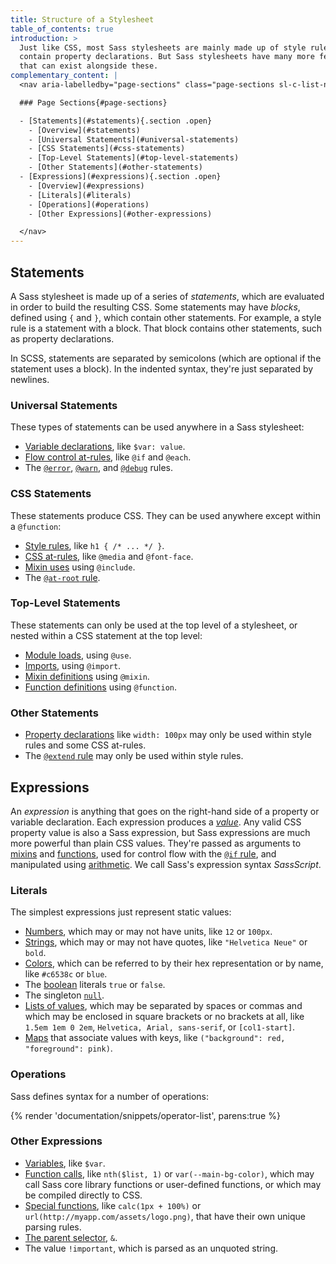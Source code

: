 ```yaml
---
title: Structure of a Stylesheet
table_of_contents: true
introduction: >
  Just like CSS, most Sass stylesheets are mainly made up of style rules that
  contain property declarations. But Sass stylesheets have many more features
  that can exist alongside these.
complementary_content: |
  <nav aria-labelledby="page-sections" class="page-sections sl-c-list-navigation-wrapper sl-c-list-navigation-wrapper--collapsible">

  ### Page Sections{#page-sections}

  - [Statements](#statements){.section .open}
    - [Overview](#statements)
    - [Universal Statements](#universal-statements)
    - [CSS Statements](#css-statements)
    - [Top-Level Statements](#top-level-statements)
    - [Other Statements](#other-statements)
  - [Expressions](#expressions){.section .open}
    - [Overview](#expressions)
    - [Literals](#literals)
    - [Operations](#operations)
    - [Other Expressions](#other-expressions)

  </nav>
---
```


## Statements

A Sass stylesheet is made up of a series of _statements_, which are evaluated in
order to build the resulting CSS. Some statements may have _blocks_, defined
using `{` and `}`, which contain other statements. For example, a style rule is
a statement with a block. That block contains other statements, such as property
declarations.

In SCSS, statements are separated by semicolons (which are optional if the
statement uses a block). In the indented syntax, they're just separated by
newlines.

### Universal Statements

These types of statements can be used anywhere in a Sass stylesheet:

- [Variable declarations](../../variables), like `$var: value`.
- [Flow control at-rules](../../at-rules/control), like `@if` and `@each`.
- The [`@error`](../../at-rules/error), [`@warn`](../../at-rules/warn), and
  [`@debug`](../../at-rules/debug) rules.

### CSS Statements

These statements produce CSS. They can be used anywhere except within a
`@function`:

- [Style rules](../../style-rules), like `h1 { /* ... */ }`.
- [CSS at-rules](../../at-rules/css), like `@media` and `@font-face`.
- [Mixin uses](../../at-rules/mixin) using `@include`.
- The [`@at-root` rule](../../at-rules/at-root).

### Top-Level Statements

These statements can only be used at the top level of a stylesheet, or nested
within a CSS statement at the top level:

- [Module loads](../../at-rules/use), using `@use`.
- [Imports](../../at-rules/import), using `@import`.
- [Mixin definitions](../../at-rules/mixin) using `@mixin`.
- [Function definitions](../../at-rules/function) using `@function`.

### Other Statements

- [Property declarations](../../style-rules/declarations) like `width: 100px` may
  only be used within style rules and some CSS at-rules.
- The [`@extend` rule](../../at-rules/extend) may only be used within style rules.

## Expressions

An _expression_ is anything that goes on the right-hand side of a property or
variable declaration. Each expression produces a _[value][]_. Any valid CSS property
value is also a Sass expression, but Sass expressions are much more powerful
than plain CSS values. They're passed as arguments to [mixins][] and
[functions][], used for control flow with the [`@if` rule][], and manipulated using
[arithmetic][]. We call Sass's expression syntax _SassScript_.

[value]: ../../values
[mixins]: ../../at-rules/mixin
[functions]: ../../at-rules/function
[`@if` rule]: ../../at-rules/control/if
[arithmetic]: ../../operators/numeric

### Literals

The simplest expressions just represent static values:

- [Numbers](../../values/numbers), which may or may not have units, like `12` or
  `100px`.
- [Strings](../../values/strings), which may or may not have quotes, like
  `"Helvetica Neue"` or `bold`.
- [Colors](../../values/colors), which can be referred to by their hex
  representation or by name, like `#c6538c` or `blue`.
- The [boolean](../../values/booleans) literals `true` or `false`.
- The singleton [`null`](../../values/null).
- [Lists of values](../../values/lists), which may be separated by spaces or commas
  and which may be enclosed in square brackets or no brackets at all, like
  `1.5em 1em 0 2em`, `Helvetica, Arial, sans-serif`, or `[col1-start]`.
- [Maps](../../values/maps) that associate values with keys, like
  `("background": red, "foreground": pink)`.

### Operations

Sass defines syntax for a number of operations:

{% render 'documentation/snippets/operator-list', parens:true %}

### Other Expressions

- [Variables](../../variables), like `$var`.
- [Function calls](../../at-rules/function), like `nth($list, 1)` or
  `var(--main-bg-color)`, which may call Sass core library functions or
  user-defined functions, or which may be compiled directly to CSS.
- [Special functions](../special-functions), like `calc(1px + 100%)` or
  `url(http://myapp.com/assets/logo.png)`, that have their own unique parsing
  rules.
- [The parent selector](../../style-rules/parent-selector), `&`.
- The value `!important`, which is parsed as an unquoted string.
